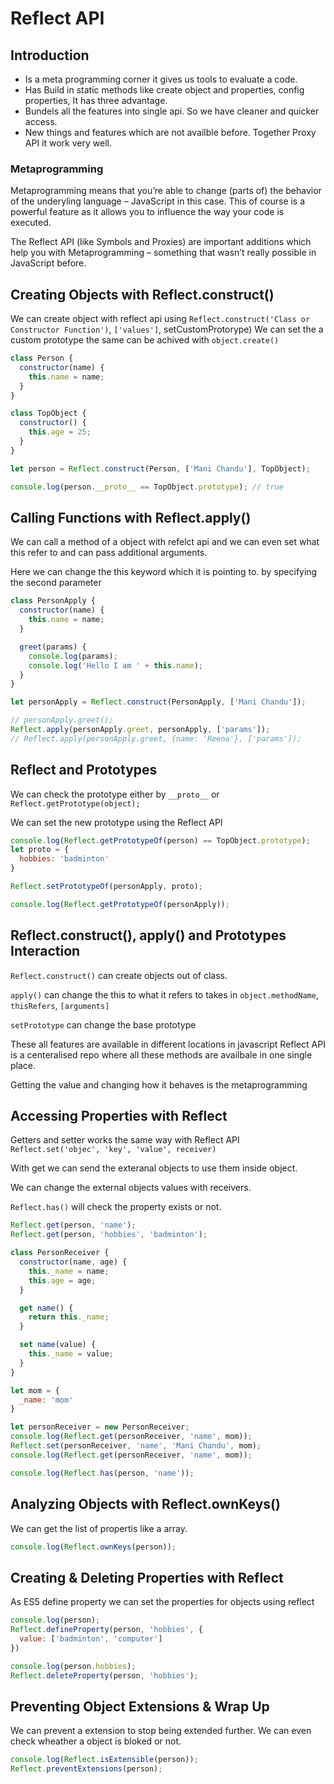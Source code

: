 # Reflect API

## Introduction

* Is a meta programming corner it gives us tools to evaluate a code.
* Has Build in static methods like create object and properties, config properties, It has three advantage.
* Bundels all the features into single api. So we have cleaner and quicker access.
* New things and features which are not availble before. Together Proxy API it work very well.

### Metaprogramming

Metaprogramming means that you’re able to change (parts of) the behavior of the underyling language – JavaScript in this case. This of course is a powerful feature as it allows you to influence the way your code is executed.

The Reflect API (like Symbols and Proxies) are important
additions which help you with Metaprogramming – something that wasn’t
really possible in JavaScript before.

## Creating Objects with Reflect.construct()

We can create object with reflect api using ```Reflect.construct('Class or Constructor Function')```, ```['values']```, setCustomProtorype)
We can set the a custom prototype the same can be achived with ```object.create()```

```javascript
class Person {
  constructor(name) {
    this.name = name;
  }
}

class TopObject {
  constructor() {
    this.age = 25;
  }
}

let person = Reflect.construct(Person, ['Mani Chandu'], TopObject);

console.log(person.__proto__ == TopObject.prototype); // true
```

## Calling Functions with Reflect.apply()

We can call a method of a object with refelct api and we can even set what this refer to and can pass additional arguments.

Here we can change the this keyword which it is pointing to. by specifying the second parameter

```javascript
class PersonApply {
  constructor(name) {
    this.name = name;
  }

  greet(params) {
    console.log(params);
    console.log('Hello I am ' + this.name);
  }
}

let personApply = Reflect.construct(PersonApply, ['Mani Chandu']);

// personApply.greet();
Reflect.apply(personApply.greet, personApply, ['params']);
// Reflect.apply(personApply.greet, {name: 'Reena'}, ['params']);
```

## Reflect and Prototypes

We can check the prototype either by ```__proto__``` or ```Reflect.getPrototype(object);```

We can set the new prototype using the Reflect API

```javascript
console.log(Reflect.getPrototypeOf(person) == TopObject.prototype);
let proto = {
  hobbies: 'badminton'
}

Reflect.setPrototypeOf(personApply, proto);

console.log(Reflect.getPrototypeOf(personApply));
```

## Reflect.construct(), apply() and Prototypes Interaction

```Reflect.construct()``` can create objects out of class.

```apply()``` can change the this to what it refers to takes in ```object.methodName```, ```thisRefers```, ```[arguments]```

```setPrototype``` can change the base prototype

These all features are available in different locations in javascript Reflect API is a centeralised repo where all these methods are availbale in one single place.

Getting the value and changing how it behaves is the metaprogramming

## Accessing Properties with Reflect

Getters and setter works the same way with Reflect API
```Reflect.set('objec', 'key', 'value', receiver)```

With get we can send the exteranal objects to use them inside object.

We can change the external objects values with receivers.

```Reflect.has()``` will check the property exists or not.

```javascript
Reflect.get(person, 'name');
Reflect.get(person, 'hobbies', 'badminton');

class PersonReceiver {
  constructor(name, age) {
    this._name = name;
    this.age = age;
  }

  get name() {
    return this._name;
  }

  set name(value) {
    this._name = value;
  }
}

let mom = {
  _name: 'mom'
}

let personReceiver = new PersonReceiver;
console.log(Reflect.get(personReceiver, 'name', mom));
Reflect.set(personReceiver, 'name', 'Mani Chandu', mom);
console.log(Reflect.get(personReceiver, 'name', mom));

console.log(Reflect.has(person, 'name'));
```

## Analyzing Objects with Reflect.ownKeys()

We can get the list of propertis like a array.

```javascript
console.log(Reflect.ownKeys(person));
```

## Creating & Deleting Properties with Reflect

As ES5 define property we can set the properties for objects using reflect

```javascript
console.log(person);
Reflect.defineProperty(person, 'hobbies', {
  value: ['badminton', 'computer']
})

console.log(person.hobbies);
Reflect.deleteProperty(person, 'hobbies');
```

## Preventing Object Extensions & Wrap Up

We can prevent a extension to stop being extended further.
We can even check wheather a object is bloked or not.

```javascript
console.log(Reflect.isExtensible(person));
Reflect.preventExtensions(person);
```